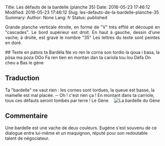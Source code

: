 Title: Les défauts de la bardelle (planche 35)
Date: 2016-05-23 17:46:12
Modified: 2016-05-23 17:46:12
Slug: les-defauts-de-la-bardelle-planche-35
Summary: 
Author: None
Lang: fr
Status: published

<p style="text-align:justify;">Grande planche verticale étroite, en forme de "V" très effilé et découpé en "cascades". Le bord supérieur est droit. En haut à gauche, dessin d'une vache; à droite, est gravé le nombre "35" Les lettres du texte sont peintes en doré. </p>
<img style="float: left;" alt="" src="{static}/images/planche_35.png">
## Texte en patois
ta Bardéla Ne vo ren le corna son tordio la qoua i basa, la pôsa ma poza  OOo Fa ren tien en montan dan ta  cariola tou lou Défa On cheu a Bas        
   le gène

## Traduction
Ta "bardelle" ne vaut rien : les cornes sont tordues, la queue est basse, la mamelle est mal placée.
─    Oh !  c'est rien ça ! En montant dans ta carriole, tous ces défauts seront tombés par terre ! 
Le Gène
<img style="float: right;" alt="La bardelle du Gène" src="{static}/images/planche_35_dessin.png">

## Commentaire
Une bardelle est une vache de deux couleurs.
Eugène s'est souvenu de ce dialogue entre lui-même et un maquignon, réputé pour son redoutable talent de négociateur.





